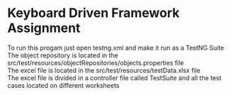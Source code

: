 # Keyboard Driven Framework Assignment

To run this progam just open testng.xml and make it run as a TestNG Suite <br>
The object repository is located in the src/test/resources/objectRepositories/objects.properties file <br>
The excel file is located in the src/test/resources/testData.xlsx file <br>
The excel file is divided in a controller file called TestSuite and all the test cases located on different worksheets <br>

